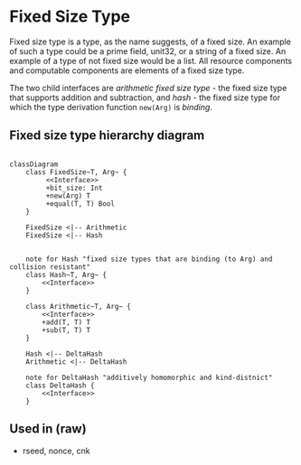 # Fixed Size Type

Fixed size type is a type, as the name suggests, of a fixed size. An example of such a type could be a prime field, unit32, or a string of a fixed size. An example of a type of not fixed size would be a list<uint32>. All resource components and computable components are elements of a fixed size type.

The two child interfaces are *arithmetic fixed size type* - the fixed size type that supports addition and subtraction, and *hash* - the fixed size type for which the type derivation function `new(Arg)` is *binding*.

## Fixed size type hierarchy diagram

``` mermaid

classDiagram
    class FixedSize~T, Arg~ {
         <<Interface>>
         +bit_size: Int
         +new(Arg) T
         +equal(T, T) Bool
    }

    FixedSize <|-- Arithmetic
    FixedSize <|-- Hash


    note for Hash "fixed size types that are binding (to Arg) and collision resistant"
    class Hash~T, Arg~ {
        <<Interface>>
    }

    class Arithmetic~T, Arg~ {
        <<Interface>>
        +add(T, T) T
        +sub(T, T) T
    }

    Hash <|-- DeltaHash
    Arithmetic <|-- DeltaHash

    note for DeltaHash "additively homomorphic and kind-distnict"
    class DeltaHash {
        <<Interface>>
    }

```

## Used in (raw)

- rseed, nonce, cnk